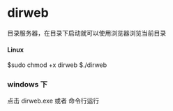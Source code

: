 # dirweb
目录服务器，在目录下启动就可以使用浏览器浏览当前目录

#### Linux 
$sudo chmod +x dirweb
$./dirweb


### windows 下
点击  dirweb.exe 或者 命令行运行
